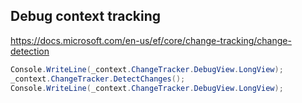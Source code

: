 ## Debug context tracking
https://docs.microsoft.com/en-us/ef/core/change-tracking/change-detection
```csharp
Console.WriteLine(_context.ChangeTracker.DebugView.LongView);
_context.ChangeTracker.DetectChanges();
Console.WriteLine(_context.ChangeTracker.DebugView.LongView);
```
